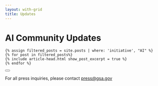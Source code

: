 ```yaml
---
layout: with-grid
title: Updates
---
```


# AI Community Updates

    {% assign filtered_posts = site.posts | where: 'initiative', "AI" %}
    {% for post in filtered_posts%}
    {% include article-head.html show_post_excerpt = true %}
    {% endfor %}

<button onclick="btt()" id="btt"></button>

For all press inquiries, please contact [press@gsa.gov](mailto:press@gsa.gov)

